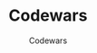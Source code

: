 ---
title: "Codewars"
description: "Train on kata (coding challenges) created by the community. Level up your skills through gamification."
topic: "Practice & Challenges"
category: practice
author: "Codewars"
url: "https://codewars.com/"
tags: ["coding-challenges", "gamification", "community", "multiple-languages"]
difficulty: all
format: platform
estimatedTime: "Variable"
license: "Proprietary"
isFree: true
isOpenSource: false
publishedAt: 2025-10-16
featured: false
---